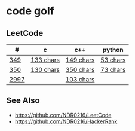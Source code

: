 # code golf

## LeetCode


| #                                                                                                | c                                                                              | c++                                                                                | python                                                                         |
| -------------------------------------------------------------------------------------------------- | -------------------------------------------------------------------------------- | ------------------------------------------------------------------------------------ | -------------------------------------------------------------------------------- |
| [349](https://leetcode.com/problems/intersection-of-two-arrays/)                                 | [133 chars](https://github.com/NDR0216/code_golf/blob/main/LeetCode/349/349.c) | [149 chars](https://github.com/NDR0216/code_golf/blob/main/LeetCode/349/349.cpp)   | [53 chars](https://github.com/NDR0216/code_golf/blob/main/LeetCode/349/349.py) |
| [350](https://leetcode.com/problems/intersection-of-two-arrays-ii/)                              | [130 chars](https://github.com/NDR0216/code_golf/blob/main/LeetCode/350/350.c) | [350 chars](https://github.com/NDR0216/code_golf/blob/main/LeetCode/350/350.cpp)   | [73 chars](https://github.com/NDR0216/code_golf/blob/main/LeetCode/350/350.py) |
| [2997](https://leetcode.com/problems/minimum-number-of-operations-to-make-array-xor-equal-to-k/) |                                                                                | [103 chars](https://github.com/NDR0216/code_golf/blob/main/LeetCode/2997/2997.cpp) |                                                                                |

## See Also

* https://github.com/NDR0216/LeetCode
* https://github.com/NDR0216/HackerRank
